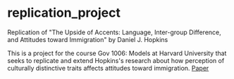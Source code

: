# replication_project

Replication of "The Upside of Accents: Language, Inter-group Difference, and Attitudes toward Immigration" by Daniel J. Hopkins

This is a project for the course Gov 1006: Models at Harvard University that seeks to replicate and extend Hopkins's research about how perception of culturally distinctive traits affects attitudes toward immigration. [Paper](https://www.cambridge.org/core/journals/british-journal-of-political-science/article/the-upside-of-accents-language-inter-group-difference-and-attitudes-toward-immigration/1257EDE239B29A2B927FFF7857A25CDC)